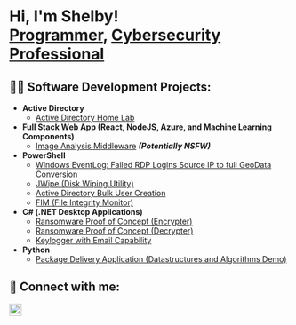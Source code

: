 <h1>Hi, I'm Shelby! <br/><a href="https://github.com/shelbys-prog">Programmer</a>, <a href="https://www.linkedin.com/in/ShelbyMCrosby">Cybersecurity Professional</a>

<h2>👨‍💻 Software Development Projects:</h2>

- <b>Active Directory</b>
  - [Active Directory Home Lab](https://github.com/shelbs-prog/ActiveDirectoryLab)
- <b>Full Stack Web App (React, NodeJS, Azure, and Machine Learning Components)</b>
  - [Image Analysis Middleware](URL) <b><i>(Potentially NSFW)</b></i>
- <b>PowerShell</b>
  - [Windows EventLog: Failed RDP Logins Source IP to full GeoData Conversion](URL)
  - [JWipe (Disk Wiping Utility)](URL)
  - [Active Directory Bulk User Creation](URL)
  - [FIM (File Integrity Monitor)](URL)
- <b>C# (.NET Desktop Applications)</b>
  - [Ransomware Proof of Concept (Encrypter)](URL)
  - [Ransomware Proof of Concept (Decrypter)](URL)
  - [Keylogger with Email Capability](URL)
- <b>Python</b>
  - [Package Delivery Application (Datastructures and Algorithms Demo)](URL)

<h2> 🤳 Connect with me:</h2>

[<img align="left" alt="ShelbyCrosby | LinkedIn" width="22px" src="https://cdn.jsdelivr.net/npm/simple-icons@v3/icons/linkedin.svg" />][linkedin]

[linkedin]: https://linkedin.com/in/ShelbyMCrosby

<!--
**shelbys-prog/shelbys-prog** is a ✨ _special_ ✨ repository because its `README.md` (this file) appears on your GitHub profile.

Here are some ideas to get you started:

- 🔭 I’m currently working on ...
- 🌱 I’m currently learning ...
- 👯 I’m looking to collaborate on ...
- 🤔 I’m looking for help with ...
- 💬 Ask me about ...
- 📫 How to reach me: ...
- 😄 Pronouns: ...
- ⚡ Fun fact: ...
-->
